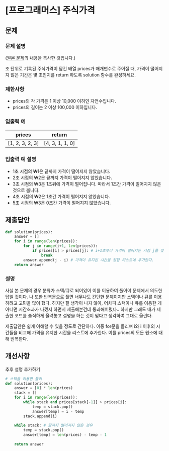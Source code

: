 # [프로그래머스] 주식가격
## 문제
### 문제 설명
([원본 문제](https://programmers.co.kr/learn/courses/30/lessons/42584)의 내용을 복사한 것입니다.)

초 단위로 기록된 주식가격이 담긴 배열 prices가 매개변수로 주어질 때, 가격이 떨어지지 않은 기간은 몇 초인지를 return 하도록 solution 함수를 완성하세요.

### 제한사항
* prices의 각 가격은 1 이상 10,000 이하인 자연수입니다.
* prices의 길이는 2 이상 100,000 이하입니다.

### 입출력 예
|prices|return|
|:---:|:---:|
|[1, 2, 3, 2, 3]|[4, 3, 1, 1, 0]|

### 입출력 예 설명
* 1초 시점의 ₩1은 끝까지 가격이 떨어지지 않았습니다.
* 2초 시점의 ₩2은 끝까지 가격이 떨어지지 않았습니다.
* 3초 시점의 ₩3은 1초뒤에 가격이 떨어집니다. 따라서 1초간 가격이 떨어지지 않은 것으로 봅니다.
* 4초 시점의 ₩2은 1초간 가격이 떨어지지 않았습니다.
* 5초 시점의 ₩3은 0초간 가격이 떨어지지 않았습니다.

## 제출답안
```python
def solution(prices):
    answer = []
    for i in range(len(prices)):
        for j in range(i+1, len(prices)):
            if prices[i] > prices[j]: # i+1초부터 가격이 떨어지는 시점 j를 찾는다.
                break
        answer.append(j - i) # 가격이 유지된 시간을 정답 리스트에 추가한다.
    return answer
```
### 설명
사실 본 문제의 경우 분류가 스택/큐로 되어있어 이를 이용하여 풀어야 문제에서 의도한 답일 것이다. 나 또한 반복문으로 풀면 너무나도 간단한 문제이지만 스택이나 큐를 이용하려고 
고민을 많이 했다. 하지만 잘 생각이 나지 않아, 어차피 스택이나 큐를 이용한 게 아니면 시간초과가 나겠지 하면서 제출해본건데 통과해버렸다.. 하지만 그래도 내가 제출한 코드를 솔직하게 
올려놓고 설명을 하는 것이 맞다고 생각하여 그대로 올린다.

제출답안은 쉽게 이해할 수 있을 정도로 간단하다. 이중 for문을 돌리며 i와 i 이후의 시간들을 비교해 가격을 유지한 시간을 리스트에 추가한다. 이를 prices의 모든 원소에 대해 반복한다.

## 개선사항
추후 설명 추가하기
```python
# 스택을 이용한 풀이
def solution(prices):
    answer = [0] * len(prices)
    stack = []
    for i in range(len(prices)):
        while stack and prices[stack[-1]] > prices[i]:
            temp = stack.pop()
            answer[temp] = i - temp
        stack.append(i)
    
    while stack: # 끝까지 떨어지지 않은 경우
        temp = stack.pop()
        answer[temp] = len(prices) - temp - 1
    
    return answer
```
